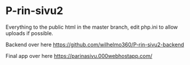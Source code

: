 # P-rin-sivu2

Everything to the public html in the master branch, edit php.ini to allow uploads if possible.

Backend over here https://github.com/wilhelmo360/P-rin-sivu2-backend

Final app over here https://parinasivu.000webhostapp.com/
